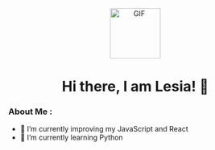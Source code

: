 <div id="header" align="center">
<img src="./assets/674da7fd78b66875723e3d70.gif" width="100px" alt="GIF">
<h1>
Hi there, I am Lesia! 👋
</h1>

   </div>

### About Me :

- 🔭 I’m currently improving my JavaScript and React
- 🌱 I’m currently learning Python
